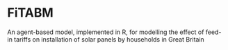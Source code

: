 # FiTABM
An agent-based model, implemented in R, for modelling the effect of feed-in tariffs on installation of solar panels by households in Great Britain
